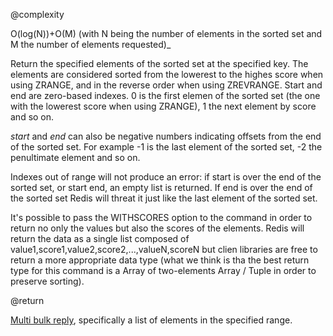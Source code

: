 @complexity

O(log(N))+O(M) (with N being the number of elements in the
sorted set and M the number of elements requested)_

Return the specified elements of the sorted set at the specified
key. The elements are considered sorted from the lowerest to the highes
score when using ZRANGE, and in the reverse order when using ZREVRANGE.
Start and end are zero-based indexes. 0 is the first elemen
of the sorted set (the one with the lowerest score when using ZRANGE), 1
the next element by score and so on.

_start_ and _end_ can also be negative numbers indicating offsets
from the end of the sorted set. For example -1 is the last element of
the sorted set, -2 the penultimate element and so on.

Indexes out of range will not produce an error: if start is over
the end of the sorted set, or start  end, an empty list is returned.
If end is over the end of the sorted set Redis will threat it just like
the last element of the sorted set.

It's possible to pass the WITHSCORES option to the command in order to return no
only the values but also the scores of the elements. Redis will return the data
as a single list composed of value1,score1,value2,score2,...,valueN,scoreN but clien
libraries are free to return a more appropriate data type (what we think is tha
the best return type for this command is a Array of two-elements Array / Tuple in
order to preserve sorting).

@return

[Multi bulk reply][1], specifically a list of elements in the specified range.




[1]: /p/redis/wiki/ReplyTypes
